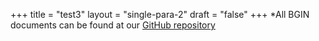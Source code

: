 +++
title = "test3"
layout = "single-para-2"
draft = "false"
+++
*All BGIN documents can be found at our [GitHub repository](https://github.com/bgin-global) 

